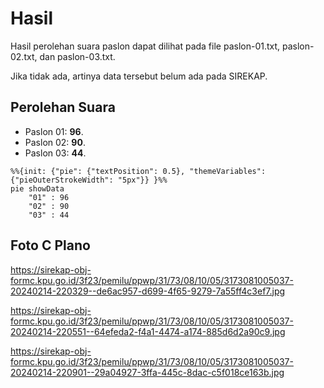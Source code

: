 # Hasil

Hasil perolehan suara paslon dapat dilihat pada file paslon-01.txt, paslon-02.txt, dan paslon-03.txt.

Jika tidak ada, artinya data tersebut belum ada pada SIREKAP.

## Perolehan Suara

 * Paslon 01: **96**.
 * Paslon 02: **90**.
 * Paslon 03: **44**.

```mermaid
%%{init: {"pie": {"textPosition": 0.5}, "themeVariables": {"pieOuterStrokeWidth": "5px"}} }%%
pie showData
    "01" : 96
    "02" : 90
    "03" : 44
```
## Foto C Plano

https://sirekap-obj-formc.kpu.go.id/3f23/pemilu/ppwp/31/73/08/10/05/3173081005037-20240214-220329--de6ac957-d699-4f65-9279-7a55ff4c3ef7.jpg

https://sirekap-obj-formc.kpu.go.id/3f23/pemilu/ppwp/31/73/08/10/05/3173081005037-20240214-220551--64efeda2-f4a1-4474-a174-885d6d2a90c9.jpg

https://sirekap-obj-formc.kpu.go.id/3f23/pemilu/ppwp/31/73/08/10/05/3173081005037-20240214-220901--29a04927-3ffa-445c-8dac-c5f018ce163b.jpg
